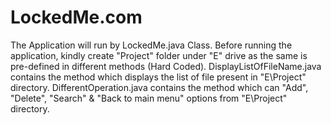# LockedMe.com
The Application will run by LockedMe.java Class.
Before running the application, kindly create "Project" folder under "E" drive as the same is pre-defined in different methods (Hard Coded).
DisplayListOfFileName.java contains the method which displays the list of file present in "E\Project" directory.
DifferentOperation.java contains the method which can "Add", "Delete", "Search" & "Back to main menu" options from "E\Project" directory.
